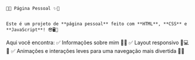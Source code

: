 
```
🌟✨ Página Pessoal ✨🌟


Este é um projeto de **página pessoal** feito com **HTML**, **CSS** e **JavaScript**! 😎🖥️📱
```


Aqui você encontra:
✅ Informações sobre mim 🙋‍♂️
✅ Layout responsivo 📐💻📱
✅ Animações e interações leves para uma navegação mais divertida 🎨✨

